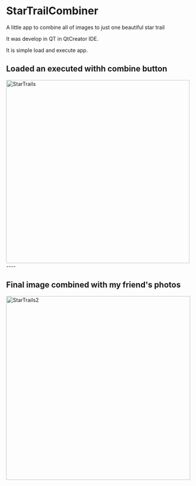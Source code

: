 # StarTrailCombiner
A little app to combine all of images to just one beautiful star trail

It was develop in QT in QtCreator IDE. 

It is simple load and execute app. 

## Loaded an executed withh combine button

<img width="495" alt="StarTrails" src="https://github.com/Dantej115/StarTrailCombiner/assets/106375728/571a1ab3-53d7-466b-a91e-eccccead9f09">
----

## Final image combined with my friend's photos

<img width="497" alt="StarTrails2" src="https://github.com/Dantej115/StarTrailCombiner/assets/106375728/2061cdeb-064f-4c01-ac26-cd10330003d3">
